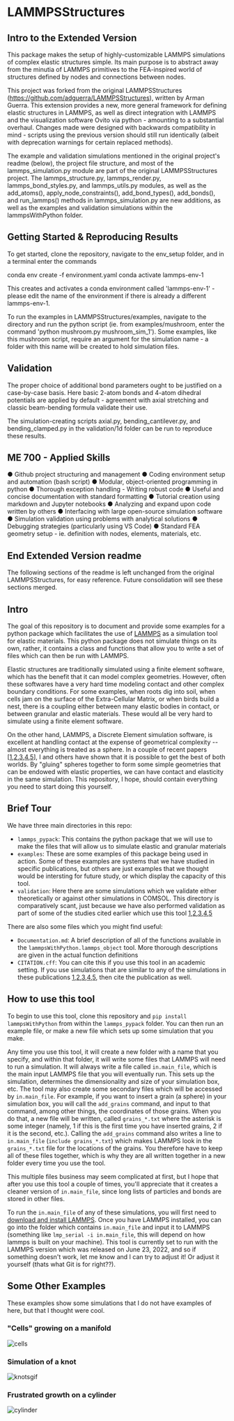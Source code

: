 # LAMMPSStructures

## Intro to the Extended Version

This package makes the setup of highly-customizable LAMMPS simulations of complex elastic structures simple. Its main purpose is to abstract away from the minutia of LAMMPS primitives to the FEA-inspired world of structures defined by nodes and connections between nodes.

This project was forked from the original LAMMPSStructures (https://github.com/adguerra/LAMMPSStructures), written by Arman Guerra. This extension provides a new, more general framework for defining elastic structures in LAMMPS, as well as direct integration with LAMMPS and the visualization software Ovito via python - amounting to a substantial overhaul. Changes made were designed with backwards compatibility in mind - scripts using the previous version should still run identically (albeit with deprecation warnings for certain replaced methods).

The example and validation simulations mentioned in the original project's readme (below), the project file structure, and most of the lammps_simulation.py module are part of the original LAMMPSStructures project.
The lammps_structure.py, lammps_render.py, lammps_bond_styles.py, and lammps_utils.py modules, as well as the add_atoms(), apply_node_constraints(), add_bond_types(), add_bonds(), and run_lammps() methods in lammps_simulation.py are new additions, as well as the examples and validation simulations within the lammpsWithPython folder.



## Getting Started & Reproducing Results

To get started, clone the repository, navigate to the env_setup folder, and in a terminal enter the commands

conda env create -f environment.yaml
conda activate lammps-env-1

This creates and activates a conda environment called 'lammps-env-1' - please edit the name of the environment if there is already a different lammps-env-1.

To run the examples in LAMMPSStructures/examples, navigate to the directory and run the python script (ie. from examples/mushroom, enter the command 'python mushroom.py mushroom_sim_1'). Some examples, like this mushroom script, require an argument for the simulation name - a folder with this name will be created to hold simulation files.




## Validation

 The proper choice of additional bond parameters ought to be justified on a case-by-case basis. Here basic 2-atom bonds and 4-atom dihedral potentials are applied by default - agreement with axial stretching and classic beam-bending formula validate their use.


The simulation-creating scripts axial.py, bending_cantilever.py, and bending_clamped.py in the validation/1d folder can be run to reproduce these results.

## ME 700 - Applied Skills

● Github project structuring and management
● Coding environment setup and automation (bash script)
● Modular, object-oriented programming in python
● Thorough exception handling - Writing robust code
● Useful and concise documentation with standard formatting
● Tutorial creation using markdown and Jupyter notebooks
● Analyzing and expand upon code written by others
● Interfacing with large open-source simulation software
● Simulation validation using problems with analytical solutions
● Debugging strategies (particularly using VS Code)
● Standard FEA geometry setup - ie. definition with nodes, elements, materials, etc.

## End Extended Version readme
The following sections of the readme is left unchanged from the original LAMMPSStructures, for easy reference. Future consolidation will see these sections merged.

## Intro

The goal of this repository is to document and provide some examples for a python package which facilitates the use of [LAMMPS](https://www.lammps.org/#gsc.tab=0) as a simulation tool for elastic materials. This python package does not simulate things on its own, rather, it contains a class and functions that allow you to write a set of files which can then be run with LAMMPS.

Elastic structures are traditionally simulated using a finite element software, which has the benefit that it can model complex geometries. However, often these softwares have a very hard time modeling contact and other complex boundary conditions. For some examples, when roots dig into soil, when cells jam on the surface of the Extra-Cellular Matrix, or when birds build a nest, there is a coupling either between many elastic bodies in contact, or between granular and elastic materials. These would all be very hard to simulate using a finite element software.

On the other hand, LAMMPS, a Discrete Element simulation software, is excellent at handling contact at the expense of geometrical complexity -- almost everything is treated as a sphere. In a couple of recent papers [[1](https://arxiv.org/abs/2209.05660),[2](https://arxiv.org/abs/2210.11324),[3](https://pubs.rsc.org/en/content/articlelanding/2021/sm/d1sm00787d),[4](https://pubs.rsc.org/en/content/articlehtml/2022/sm/d2sm01010k),[5](https://papers.ssrn.com/sol3/papers.cfm?abstract_id=4169246)], I and others have shown that it is possible to get the best of both worlds. By "gluing" spheres together to form some simple geometries that can be endowed with elastic properties, we can have contact and elasticity in the same simulation. This repository, I hope, should contain everything you need to start doing this yourself.

## Brief Tour

We have three main directories in this repo:

 - `lammps_pypack`: This contains the python package that we will use to make the files that will allow us to simulate elastic and granular materials
 - `examples`: These are some examples of this package being used in action. Some of these examples are systems that we have studied in specific publications, but others are just examples that we thought would be intersting for future study, or which display the capacity of this tool.
 - `validation`: Here there are some simulations which we validate either theoretically or against other simulations in COMSOL. This directory is comparatively scant, just because we have also performed validation as part of some of the studies cited earlier which use this tool [1](https://arxiv.org/abs/2209.05660),[2](https://arxiv.org/abs/2210.11324),[3](https://pubs.rsc.org/en/content/articlelanding/2021/sm/d1sm00787d),[4](https://pubs.rsc.org/en/content/articlehtml/2022/sm/d2sm01010k),[5](https://papers.ssrn.com/sol3/papers.cfm?abstract_id=4169246)

 There are also some files which you might find useful:

- `Documentation.md`: A brief description of all of the functions available in the `lammpsWithPython.lammps_object` tool. More thorough descriptions are given in the actual function definitions
- `CITATION.cff`: You can cite this if you use this tool in an academic setting. If you use simulations that are similar to any of the simulations in these publications [1](https://arxiv.org/abs/2209.05660),[2](https://arxiv.org/abs/2210.11324),[3](https://pubs.rsc.org/en/content/articlelanding/2021/sm/d1sm00787d),[4](https://pubs.rsc.org/en/content/articlehtml/2022/sm/d2sm01010k),[5](https://papers.ssrn.com/sol3/papers.cfm?abstract_id=4169246), then cite the publication as well.

 ## How to use this tool

To begin to use this tool, clone this repository and `pip install lammpsWithPython` from within the `lammps_pypack` folder. You can then run an example file, or make a new file which sets up some simulation that you make. 

Any time you use this tool, it will create a new folder with a name that you specify, and within that folder, it will write some files that LAMMPS will need to run a simulation. It will always write a file called `in.main_file`, which is the main input LAMMPS file that you will eventually run. This sets up the simulation, determines the dimensionality and size of your simulation box, etc. The tool may also create some secondary files which will be accessed by `in.main_file`. For example, if you want to insert a grain (a sphere) in your simulation box, you will call the `add_grains` command, and input to that command, among other things, the coordinates of those grains. When you do that, a new file will be written, called `grains_*.txt` where the asterisk is some integer (namely, 1 if this is the first time you have inserted grains, 2 if it is the second, etc.). Calling the `add_grains` command also writes a line to `in.main_file` (`include grains_*.txt`) which makes LAMMPS look in the `grains_*.txt` file for the locations of the grains. You therefore have to keep all of these files together, which is why they are all written together in a new folder every time you use the tool.

This multiple files business may seem complicated at first, but I hope that after you use this tool a couple of times, you'll appreciate that it creates a cleaner version of `in.main_file`, since long lists of particles and bonds are stored in other files.

To run the `in.main_file` of any of these simulations, you will first need to [download and install LAMMPS](https://docs.lammps.org/Install.html). Once you have LAMMPS installed, you can go into the folder which contains `in.main_file` and input it to LAMMPS (something like `lmp_serial -i in.main_file`, this will depend on how lammps is built on your machine). This tool is currently set to run with the LAMMPS version which was released on June 23, 2022, and so if something doesn't work, let me know and I can try to adjust it! Or adjust it yourself (thats what Git is for right??).

## Some Other Examples

These examples show some simulations that I do not have examples of here, but that I thought were cool.

### "Cells" growing on a manifold

![cells](https://user-images.githubusercontent.com/43476955/137187691-48a16b9c-6b9f-458d-8da6-ab99c0110dac.gif)


### Simulation of a knot 

![knotsgif](https://user-images.githubusercontent.com/43476955/137184828-72b2bb9d-7260-4df2-89c1-94fa9e60d076.gif)

### Frustrated growth on a cylinder

![cylinder](https://user-images.githubusercontent.com/43476955/137187100-2c82dc44-7658-4ccd-803e-c660a4c724d9.gif)

